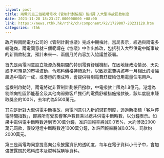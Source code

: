 ```yaml
---
layout: post
title: 兩電同意三個範疇修改《管制計劃協議》包括引入大型事故罰款制度
date: 2023-11-28 18:23:27.000000000 +08:00
link: https://news.rthk.hk/rthk/ch/component/k2/1729807-20231128.htm
categories: rthk
---
```


政府與兩間電力公司的《管制計劃協議》完成中期檢討。當局表示，經過與兩電多輪磋商，兩電同意就三個範疇在《協議》中作出修改，包括引入大型供電中斷事故的新罰款制度，預計未來一、兩個月將內容加入協議並簽署。

首先是兩電同意設立能源危機期間的特別電費舒緩機制，在因地緣政治情況、天災或不可預見的市場波動，令燃料價格持續急升，以致總電費與該年一月相比的增幅超過中電的一成，或港燈的兩成時，會提供特別電費舒緩給低用電量住宅用戶。

當機制啟動時，兩電將從非管制計劃帳目撥款，中電撥款上限為1.8億元，港燈為剔除向社區節能基金及其他向弱勢客戶推行的電費舒緩措施撥款後，該年度股東賺取獎金的100%，去年約為5500萬元。

其次是針對大型供電中斷事故，兩電同意引入新的懲罰制度，透過新指標「客戶停電時間指數」，即將所有受影響客戶數目乘以總共供電中斷時數，以分鐘表示。如果中電供電中斷時數達到1500萬分鐘，准許回報率將減0.015%，大約涉及2000萬元罰款，假設港燈中斷時數達1000萬分鐘，准許回報率將減0.03%，罰款約2000萬元。

第三是兩電均同意提高向公衆披露資訊的透明度，每年在電子資料小冊子中，會加強披露關於燃料成本及燃料採購等資料。
